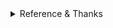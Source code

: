 
<details><summary>Reference & Thanks</summary>

- API Information / API: [Github Repo](https://github.com/Evil0ctal/Douyin_TikTok_Download_API)
- telegraf.js - Modern Telegram Bot Framework for Node.js: [Github Repo](https://github.com/telegraf/telegraf)
- axios - Promise based HTTP client for the browser and node.js: [Github Repo](https://github.com/axios/axios)
</details>
